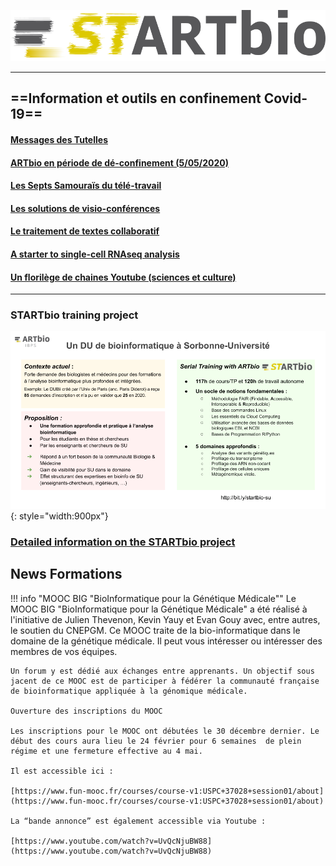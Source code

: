 ![startbio_logo](images/startbio.png)

------

## ==Information et outils en confinement Covid-19==
#### [Messages des Tutelles](Covid-19/message_tutelles.md)
#### [ARTbio en période de dé-confinement (5/05/2020)](Covid-19/message_deconfinement.md)
#### [Les Septs Samouraïs du télé-travail](Covid-19/sept-samouraïs.md)
#### [Les solutions de visio-conférences](https://docs.google.com/document/d/1tKPEK71cIgny70yEWkH7HDHRwykgo_zq9iVaHUAt6YE/edit?usp=sharing)
#### [Le traitement de textes collaboratif](Covid-19/shared_text_editors.md)
#### [A starter to single-cell RNAseq analysis](Covid-19/scRNAseq_tutorials.md)
#### [Un florilège de chaines Youtube (sciences et culture)](Covid-19/youtube.md)

-------

### STARTbio training project

![startbio_logo](images/startbio_punchline.png){: style="width:900px"}

### [Detailed information on the STARTbio project](Curamus_project/)

## News Formations

!!! info "MOOC BIG "BioInformatique pour la Génétique Médicale""
    Le MOOC BIG "BioInformatique pour la Génétique Médicale" a été réalisé à l'initiative de Julien Thevenon, Kevin Yauy et Evan Gouy avec, entre autres, le soutien du CNEPGM.
    Ce MOOC traite de la bio-informatique dans le domaine de la génétique médicale. Il peut vous intéresser ou intéresser des membres de vos équipes.
    
    Un forum y est dédié aux échanges entre apprenants. Un objectif sous jacent de ce MOOC est de participer à fédérer la communauté française de bioinformatique appliquée à la génomique médicale.
    
    Ouverture des inscriptions du MOOC
    
    Les inscriptions pour le MOOC ont débutées le 30 décembre dernier. Le début des cours aura lieu le 24 février pour 6 semaines  de plein régime et une fermeture effective au 4 mai. 
    
    Il est accessible ici :
    
    [https://www.fun-mooc.fr/courses/course-v1:USPC+37028+session01/about](https://www.fun-mooc.fr/courses/course-v1:USPC+37028+session01/about)

    La “bande annonce” est également accessible via Youtube :
    
    [https://www.youtube.com/watch?v=UvQcNjuBW88](https://www.youtube.com/watch?v=UvQcNjuBW88)
